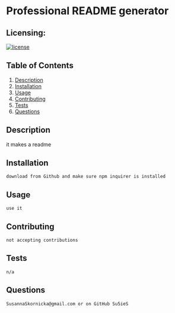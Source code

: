 # Professional README generator
## Licensing: 
[![license](https://img.shields.io/badge/license-MIT-orange)](https://shields.io)
## Table of Contents 
1. [Description](#description)
2. [Installation](#installation)
3. [Usage](#usage)
4. [Contributing](#contributing)
5. [Tests](#tests)
6. [Questions](#questions)
## Description   
  it makes a readme         
## Installation
    download from Github and make sure npm inquirer is installed
## Usage
    use it
## Contributing
    not accepting contributions
## Tests
    n/a
## Questions
    SusannaSkornicka@gmail.com or on GitHub Su5ieS